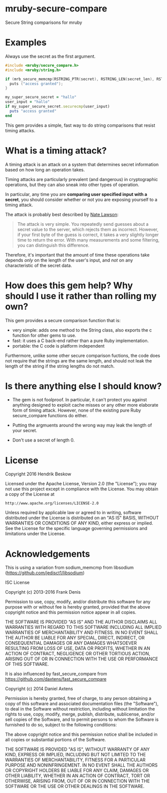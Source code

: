 # mruby-secure-compare
Secure String comparisons for mruby

Examples
========
Always use the secret as the first argument.

```c
#include <mruby/secure_compare.h>
#include <mruby/string.h>

if (mrb_secure_memcmp(RSTRING_PTR(secret), RSTRING_LEN(secret_len), RSTRING_PTR(input), RSTRING_LEN(input))) {
  puts ("access granted");
}
```

```ruby
my_super_secure_secret = "hallo"
user_input = "hallo"
if my_super_secure_secret.securecmp(user_input)
  puts "access granted"
end
```

This gem provides a simple, fast way to do string comparisons that resist timing attacks.

# What is a timing attack? #
A timing attack is an attack on a system that determines secret information based on how long an operation takes.

Timing attacks are particularly prevalent (and dangerous) in cryptographic operations, but they can also sneak into other types of operation.

In particular, any time you are **comparing user specified input with a secret**, you should consider whether or not you are exposing yourself to a timing attack.

The attack is probably best described by [Nate Lawson](http://rdist.root.org/2010/07/19/exploiting-remote-timing-attacks/):

> The attack is very simple. You repeatedly send guesses about a secret value to the server, which rejects them as incorrect. However, if your first byte of the guess is correct, it takes a very slightly longer time to return the error. With many measurements and some filtering, you can distinguish this difference.

Therefore, it's important that the amount of time these operations take depends *only* on the length of the user's input, and *not* on any characteristic of the secret data.

# How does this gem help? Why should I use it rather than rolling my own? #

This gem provides a secure comparison function that is:

 - very simple: adds one method to the String class, also exports the c function for other gems to use.
 - fast: it uses a C back-end rather than a pure Ruby implementation.
 - portable: the C code is platform independent

Furthermore, unlike some other secure comparison fuctions, the code does not require that the strings are the same length, and should not leak the length of the string if the string lengths do not match.


# Is there anything else I should know? #

* The gem is not foolproof. In particular, it can't protect you against anything designed to exploit cache misses or any other more elaborate form of timing attack. However, none of the existing pure Ruby secure_compare functions do either.

* Putting the argmuents around the wrong way may leak the length of your secret.

* Don't use a secret of length 0.

License
=======

Copyright 2016 Hendrik Beskow

Licensed under the Apache License, Version 2.0 (the "License");
you may not use this project except in compliance with the License.
You may obtain a copy of the License at

    http://www.apache.org/licenses/LICENSE-2.0

Unless required by applicable law or agreed to in writing, software
distributed under the License is distributed on an "AS IS" BASIS,
WITHOUT WARRANTIES OR CONDITIONS OF ANY KIND, either express or implied.
See the License for the specific language governing permissions and
limitations under the License.

Acknowledgements
================

This is using a variation from sodium_memcmp from libsodium (https://github.com/jedisct1/libsodium)

ISC License

Copyright (c) 2013-2016
Frank Denis <j at pureftpd dot org>

Permission to use, copy, modify, and/or distribute this software for any
purpose with or without fee is hereby granted, provided that the above
copyright notice and this permission notice appear in all copies.

THE SOFTWARE IS PROVIDED "AS IS" AND THE AUTHOR DISCLAIMS ALL WARRANTIES
WITH REGARD TO THIS SOFTWARE INCLUDING ALL IMPLIED WARRANTIES OF
MERCHANTABILITY AND FITNESS. IN NO EVENT SHALL THE AUTHOR BE LIABLE FOR
ANY SPECIAL, DIRECT, INDIRECT, OR CONSEQUENTIAL DAMAGES OR ANY DAMAGES
WHATSOEVER RESULTING FROM LOSS OF USE, DATA OR PROFITS, WHETHER IN AN
ACTION OF CONTRACT, NEGLIGENCE OR OTHER TORTIOUS ACTION, ARISING OUT OF
OR IN CONNECTION WITH THE USE OR PERFORMANCE OF THIS SOFTWARE.


It is also influenced by fast_secure_compare from https://github.com/daxtens/fast_secure_compare

Copyright (c) 2014 Daniel Axtens

Permission is hereby granted, free of charge, to any person obtaining a copy
of this software and associated documentation files (the "Software"), to deal
in the Software without restriction, including without limitation the rights
to use, copy, modify, merge, publish, distribute, sublicense, and/or sell
copies of the Software, and to permit persons to whom the Software is
furnished to do so, subject to the following conditions:

The above copyright notice and this permission notice shall be included in all
copies or substantial portions of the Software.

THE SOFTWARE IS PROVIDED "AS IS", WITHOUT WARRANTY OF ANY KIND, EXPRESS OR
IMPLIED, INCLUDING BUT NOT LIMITED TO THE WARRANTIES OF MERCHANTABILITY,
FITNESS FOR A PARTICULAR PURPOSE AND NONINFRINGEMENT. IN NO EVENT SHALL THE
AUTHORS OR COPYRIGHT HOLDERS BE LIABLE FOR ANY CLAIM, DAMAGES OR OTHER
LIABILITY, WHETHER IN AN ACTION OF CONTRACT, TORT OR OTHERWISE, ARISING FROM,
OUT OF OR IN CONNECTION WITH THE SOFTWARE OR THE USE OR OTHER DEALINGS IN THE
SOFTWARE.
